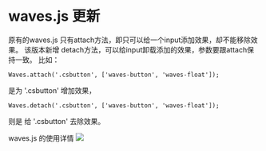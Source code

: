 # waves.js 更新
原有的waves.js 只有attach方法，即只可以给一个input添加效果，却不能移除效果。
该版本新增 detach方法，可以给input卸载添加的效果，参数要跟attach保持一致。
比如：

    Waves.attach('.csbutton', ['waves-button', 'waves-float']);
    
是为 '.csbutton' 增加效果，

    Waves.detach('.csbutton', ['waves-button', 'waves-float']);
    
则是 给 '.csbutton' 去除效果。

waves.js 的使用详情  ![](http://fian.my.id/Waves/)
